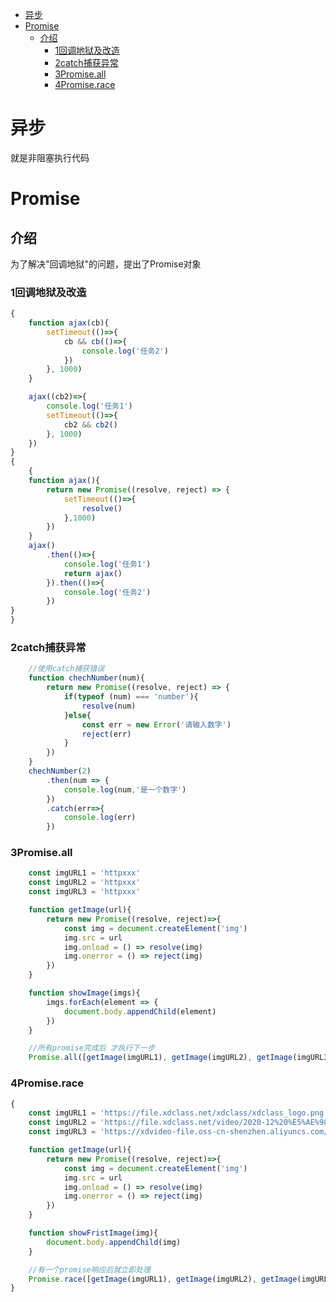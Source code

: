 
<!-- @import "[TOC]" {cmd="toc" depthFrom=1 depthTo=6 orderedList=false} -->

<!-- code_chunk_output -->

- [异步](#异步)
- [Promise](#promise)
  - [介绍](#介绍)
    - [1回调地狱及改造](#1回调地狱及改造)
    - [2catch捕获异常](#2catch捕获异常)
    - [3Promise.all](#3promiseall)
    - [4Promise.race](#4promiserace)

<!-- /code_chunk_output -->

# 异步
就是非阻塞执行代码
# Promise
## 介绍
为了解决"回调地狱"的问题，提出了Promise对象
### 1回调地狱及改造
```javascript
{
    function ajax(cb){
        setTimeout(()=>{
            cb && cb(()=>{
                console.log('任务2')
            })
        }, 1000)
    }

    ajax((cb2)=>{
        console.log('任务1')
        setTimeout(()=>{
            cb2 && cb2()
        }, 1000)
    })
}
{
    {
    function ajax(){
        return new Promise((resolve, reject) => {
            setTimeout(()=>{
                resolve()
            },1000)
        }) 
    }
    ajax()
        .then(()=>{
            console.log('任务1')
            return ajax()
        }).then(()=>{
            console.log('任务2')
        })
}
}
```
### 2catch捕获异常
```javascript
    //使用catch捕获错误
    function chechNumber(num){
        return new Promise((resolve, reject) => {
            if(typeof (num) === 'number'){
                resolve(num)
            }else{
                const err = new Error('请输入数字')
                reject(err)
            }
        })
    }
    chechNumber(2)
        .then(num => {
            console.log(num,'是一个数字')
        })
        .catch(err=>{
            console.log(err)
        })
```
### 3Promise.all
```javascript
    const imgURL1 = 'httpxxx'
    const imgURL2 = 'httpxxx'
    const imgURL3 = 'httpxxx'

    function getImage(url){
        return new Promise((resolve, reject)=>{
            const img = document.createElement('img')
            img.src = url
            img.onload = () => resolve(img)
            img.onerror = () => reject(img)
        })
    }

    function showImage(imgs){
        imgs.forEach(element => {
            document.body.appendChild(element)
        })
    }

    //所有promise完成后 才执行下一步
    Promise.all([getImage(imgURL1), getImage(imgURL2), getImage(imgURL3)]).then(showImage)
```
### 4Promise.race
```javascript
{
    const imgURL1 = 'https://file.xdclass.net/xdclass/xdclass_logo.png'
    const imgURL2 = 'https://file.xdclass.net/video/2020-12%20%E5%AE%98%E7%BD%91%E8%B6%85100k%E4%B8%BB%E5%9B%BE%E6%9B%B4%E6%96%B0/%E4%B8%BB%E5%9B%BE/36-es.jpg'
    const imgURL3 = 'https://xdvideo-file.oss-cn-shenzhen.aliyuncs.com/video/%E5%AE%98%E7%BD%91%E8%BD%AE%E6%92%AD%E5%9B%BE/2020%E5%B9%B412%E6%9C%88/lbt-yzx.jpeg'

    function getImage(url){
        return new Promise((resolve, reject)=>{
            const img = document.createElement('img')
            img.src = url
            img.onload = () => resolve(img)
            img.onerror = () => reject(img)
        })
    }

    function showFristImage(img){
        document.body.appendChild(img)
    }

    //有一个promise响应后就立即处理
    Promise.race([getImage(imgURL1), getImage(imgURL2), getImage(imgURL3)]).then(getFristImage)
}
```